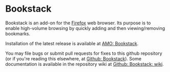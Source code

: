 # Bookstack

Bookstack is an add-on for the [Firefox](https://www.mozilla.org/firefox/desktop/) web browser. Its purpose is to enable high-volume browsing by quickly adding and then viewing/removing bookmarks.

Installation of the latest release is available at [AMO: Bookstack](https://addons.mozilla.org/firefox/addon/bookstack/).

You may file bugs or submit pull requests for fixes to this github repository (or if you're reading this elsewhere, at [Github: Bookstack](https://github.com/hobophobe/bookstack)). Some documentation is available in the repository wiki at [Github: Bookstack: wiki](https://github.com/hobophobe/bookstack/wiki).

